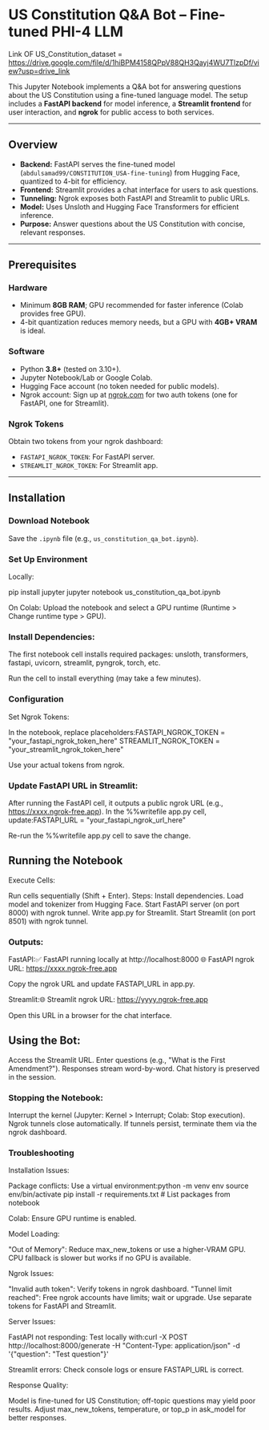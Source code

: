 # US Constitution Q&A Bot – Fine-tuned PHI-4 LLM


Link OF US_Constitution_dataset = https://drive.google.com/file/d/1hiBPM4158QPpV88QH3Qayj4WU7TlzpDf/view?usp=drive_link

This Jupyter Notebook implements a Q&A bot for answering questions about the US Constitution using a fine-tuned language model. The setup includes a **FastAPI backend** for model inference, a **Streamlit frontend** for user interaction, and **ngrok** for public access to both services.

---

## Overview

- **Backend:** FastAPI serves the fine-tuned model (`abdulsamad99/CONSTITUTION_USA-fine-tuning`) from Hugging Face, quantized to 4-bit for efficiency.  
- **Frontend:** Streamlit provides a chat interface for users to ask questions.  
- **Tunneling:** Ngrok exposes both FastAPI and Streamlit to public URLs.  
- **Model:** Uses Unsloth and Hugging Face Transformers for efficient inference.  
- **Purpose:** Answer questions about the US Constitution with concise, relevant responses.

---

## Prerequisites

### Hardware

- Minimum **8GB RAM**; GPU recommended for faster inference (Colab provides free GPU).  
- 4-bit quantization reduces memory needs, but a GPU with **4GB+ VRAM** is ideal.

### Software

- Python **3.8+** (tested on 3.10+).  
- Jupyter Notebook/Lab or Google Colab.  
- Hugging Face account (no token needed for public models).  
- Ngrok account: Sign up at [ngrok.com](https://ngrok.com) for two auth tokens (one for FastAPI, one for Streamlit).

### Ngrok Tokens

Obtain two tokens from your ngrok dashboard:  
- `FASTAPI_NGROK_TOKEN`: For FastAPI server.  
- `STREAMLIT_NGROK_TOKEN`: For Streamlit app.

---

## Installation

### Download Notebook

Save the `.ipynb` file (e.g., `us_constitution_qa_bot.ipynb`).

### Set Up Environment

Locally: 

pip install jupyter
jupyter notebook us_constitution_qa_bot.ipynb



On Colab: Upload the notebook and select a GPU runtime (Runtime > Change runtime type > GPU).


### Install Dependencies:

The first notebook cell installs required packages:
unsloth, transformers, fastapi, uvicorn, streamlit, pyngrok, torch, etc.


Run the cell to install everything (may take a few minutes).



### Configuration

Set Ngrok Tokens:

In the notebook, replace placeholders:FASTAPI_NGROK_TOKEN = "your_fastapi_ngrok_token_here"
STREAMLIT_NGROK_TOKEN = "your_streamlit_ngrok_token_here"


Use your actual tokens from ngrok.


### Update FastAPI URL in Streamlit:

After running the FastAPI cell, it outputs a public ngrok URL (e.g., https://xxxx.ngrok-free.app).
In the %%writefile app.py cell, update:FASTAPI_URL = "your_fastapi_ngrok_url_here"


Re-run the %%writefile app.py cell to save the change.



## Running the Notebook

Execute Cells:

Run cells sequentially (Shift + Enter).
Steps:
Install dependencies.
Load model and tokenizer from Hugging Face.
Start FastAPI server (on port 8000) with ngrok tunnel.
Write app.py for Streamlit.
Start Streamlit (on port 8501) with ngrok tunnel.




### Outputs:

FastAPI:✅ FastAPI running locally at http://localhost:8000
🌐 FastAPI ngrok URL: https://xxxx.ngrok-free.app


Copy the ngrok URL and update FASTAPI_URL in app.py.


Streamlit:🌐 Streamlit ngrok URL: https://yyyy.ngrok-free.app


Open this URL in a browser for the chat interface.




## Using the Bot:

Access the Streamlit URL.
Enter questions (e.g., "What is the First Amendment?").
Responses stream word-by-word.
Chat history is preserved in the session.


### Stopping the Notebook:

Interrupt the kernel (Jupyter: Kernel > Interrupt; Colab: Stop execution).
Ngrok tunnels close automatically.
If tunnels persist, terminate them via the ngrok dashboard.



### Troubleshooting

Installation Issues:

Package conflicts: Use a virtual environment:python -m venv env
source env/bin/activate
pip install -r requirements.txt  # List packages from notebook


Colab: Ensure GPU runtime is enabled.


Model Loading:

"Out of Memory": Reduce max_new_tokens or use a higher-VRAM GPU.
CPU fallback is slower but works if no GPU is available.


Ngrok Issues:

"Invalid auth token": Verify tokens in ngrok dashboard.
"Tunnel limit reached": Free ngrok accounts have limits; wait or upgrade.
Use separate tokens for FastAPI and Streamlit.


Server Issues:

FastAPI not responding: Test locally with:curl -X POST http://localhost:8000/generate -H "Content-Type: application/json" -d '{"question": "Test question"}'


Streamlit errors: Check console logs or ensure FASTAPI_URL is correct.


Response Quality:

Model is fine-tuned for US Constitution; off-topic questions may yield poor results.
Adjust max_new_tokens, temperature, or top_p in ask_model for better responses.



